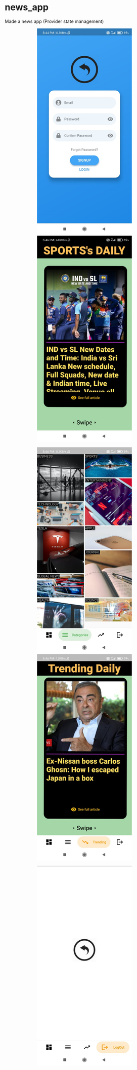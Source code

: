 # news_app
Made a news app (Provider state management)

<p align="center">
<img src="screenshots/img1.jpg"  alt="News Screen" width="300"  />
<img src="screenshots/img2.jpg"  alt="News Screen" width="300"  />
 </p>
<p align="center">
<img src="screenshots/img3.jpg"  alt="News Screen" width="300" />
<img src="screenshots/img4.jpg"  alt="News Screen" width="300" />
 </p>
<p align="center">
<img src="screenshots/img5.jpg"  alt="News Screen" width="300" />
 </p>
 
